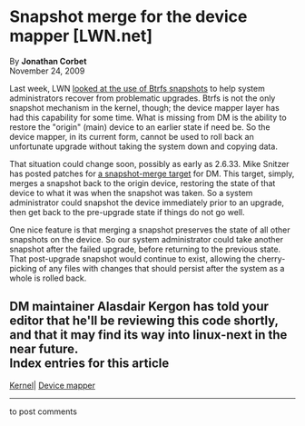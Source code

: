 # Snapshot merge for the device mapper [LWN.net]

By **Jonathan Corbet**  
November 24, 2009 

Last week, LWN [looked at the use of Btrfs snapshots](http://lwn.net/Articles/362500/) to help system administrators recover from problematic upgrades. Btrfs is not the only snapshot mechanism in the kernel, though; the device mapper layer has had this capability for some time. What is missing from DM is the ability to restore the "origin" (main) device to an earlier state if need be. So the device mapper, in its current form, cannot be used to roll back an unfortunate upgrade without taking the system down and copying data. 

That situation could change soon, possibly as early as 2.6.33. Mike Snitzer has posted patches for [a snapshot-merge target](http://lwn.net/Articles/363203/) for DM. This target, simply, merges a snapshot back to the origin device, restoring the state of that device to what it was when the snapshot was taken. So a system administrator could snapshot the device immediately prior to an upgrade, then get back to the pre-upgrade state if things do not go well. 

One nice feature is that merging a snapshot preserves the state of all other snapshots on the device. So our system administrator could take another snapshot after the failed upgrade, before returning to the previous state. That post-upgrade snapshot would continue to exist, allowing the cherry-picking of any files with changes that should persist after the system as a whole is rolled back. 

DM maintainer Alasdair Kergon has told your editor that he'll be reviewing this code shortly, and that it may find its way into linux-next in the near future.  
Index entries for this article  
---  
[Kernel](/Kernel/Index)| [Device mapper](/Kernel/Index#Device_mapper)  
  


* * *

to post comments 

